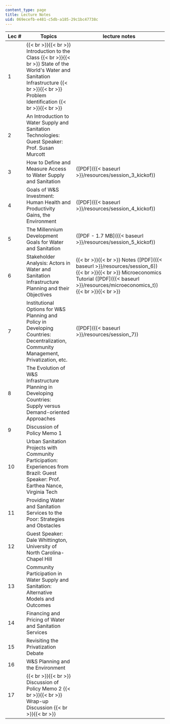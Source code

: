 ```yaml
---
content_type: page
title: Lecture Notes
uid: 069ecefb-e481-c5db-a185-29c1bc47738c
---
```


| Lec # | Topics | lecture notes |
| --- | --- | --- |
| 1 |  {{< br >}}{{< br >}} Introduction to the Class {{< br >}}{{< br >}} State of the World's Water and Sanitation Infrastructure {{< br >}}{{< br >}} Problem Identification {{< br >}}{{< br >}}  | &nbsp; |
| 2 | An Introduction to Water Supply and Sanitation Technologies: Guest Speaker: Prof. Susan Murcott | &nbsp; |
| 3 | How to Define and Measure Access to Water Supply and Sanitation | ([PDF]({{< baseurl >}}/resources/session_3_kickof)) |
| 4 | Goals of W&S Investment: Human Health and Productivity Gains, the Environment | ([PDF]({{< baseurl >}}/resources/session_4_kickof)) |
| 5 | The Millennium Development Goals for Water and Sanitation | ([PDF - 1.7 MB]({{< baseurl >}}/resources/session_5_kickof)) |
| 6 | Stakeholder Analysis: Actors in Water and Sanitation Infrastructure Planning and their Objectives |  {{< br >}}{{< br >}} Notes ([PDF]({{< baseurl >}}/resources/session_6)) {{< br >}}{{< br >}} Microeconomics Tutorial ([PDF]({{< baseurl >}}/resources/microeconomics_t)) {{< br >}}{{< br >}}  |
| 7 | Institutional Options for W&S Planning and Policy in Developing Countries: Decentralization, Community Management, Privatization, etc. | ([PDF]({{< baseurl >}}/resources/session_7)) |
| 8 | The Evolution of W&S Infrastructure Planning in Developing Countries: Supply versus Demand-oriented Approaches | &nbsp; |
| 9 | Discussion of Policy Memo 1 | &nbsp; |
| 10 | Urban Sanitation Projects with Community Participation: Experiences from Brazil: Guest Speaker: Prof. Earthea Nance, Virginia Tech | &nbsp; |
| 11 | Providing Water and Sanitation Services to the Poor: Strategies and Obstacles | &nbsp; |
| 12 | Guest Speaker: Dale Whittington, University of North Carolina-Chapel Hill | &nbsp; |
| 13 | Community Participation in Water Supply and Sanitation: Alternative Models and Outcomes | &nbsp; |
| 14 | Financing and Pricing of Water and Sanitation Services | &nbsp; |
| 15 | Revisiting the Privatization Debate | &nbsp; |
| 16 | W&S Planning and the Environment | &nbsp; |
| 17 |  {{< br >}}{{< br >}} Discussion of Policy Memo 2 {{< br >}}{{< br >}} Wrap-up Discussion {{< br >}}{{< br >}}  |